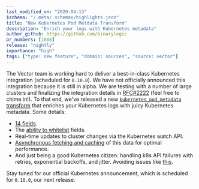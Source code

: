```yaml
---
last_modified_on: "2020-04-13"
$schema: "/.meta/.schemas/highlights.json"
title: "New Kubernetes Pod Metdata Transform"
description: "Enrich your logs with Kubernetes metadata"
author_github: https://github.com/binarylogic
pr_numbers: [1888]
release: "nightly"
importance: "high"
tags: ["type: new feature", "domain: sources", "source: vector"]
---
```


The Vector team is working hard to deliver a best-in-class Kubernetes
integration (scheduled for `0.10.0`). We have not officially announced this
integration because it is still in alpha. We are testing with a number of large
clusters and finalizing the integration details in [RFC#2222][urls.pr_2222]
(feel free to chime in!). To that end, we've released a new
[`kubernetes_pod_metadata` transform][docs.transforms.kubernetes_pod_metadata]
that enriches your Kubernetes logs with juicy Kubernetes metadata. Some details:

* [14 fields][docs.transforms.kubernetes_pod_metadata#fields].
* The [ability to whitelist][docs.transforms.kubernetes_pod_metadata#fields] fields.
* Real-time updates to cluster changes via the Kubernetes watch API.
* [Asynchronous fetching and caching][docs.transforms.kubernetes_pod_metadata#building--maintaining-the-metadata] of this data for optimal performance.
* And just being a good Kubernetes citizen: handling k8s API failures with retries, exponential backoffs, and jitter. Avoiding issues like [this](https://github.com/fluent/fluent-bit/issues/1399).

Stay tuned for our official Kubernetes announcement, which is scheduled for
`0.10.0`, our next release.


[docs.transforms.kubernetes_pod_metadata#building--maintaining-the-metadata]: /docs/reference/transforms/kubernetes_pod_metadata/#building--maintaining-the-metadata
[docs.transforms.kubernetes_pod_metadata#fields]: /docs/reference/transforms/kubernetes_pod_metadata/#fields
[docs.transforms.kubernetes_pod_metadata]: /docs/reference/transforms/kubernetes_pod_metadata/
[urls.pr_2222]: https://github.com/timberio/vector/pull/2222
